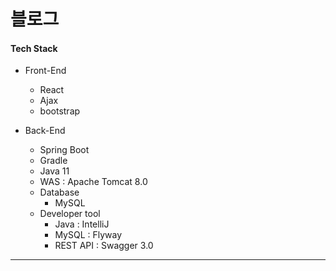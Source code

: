 # 블로그

#### Tech Stack

+ Front-End

   - React
   - Ajax
   - bootstrap
   

+ Back-End

   - Spring Boot
   - Gradle
   - Java 11
   - WAS : Apache Tomcat 8.0
   - Database
     * MySQL
   - Developer tool
     * Java : IntelliJ
     * MySQL : Flyway
     * REST API : Swagger 3.0

-----------
